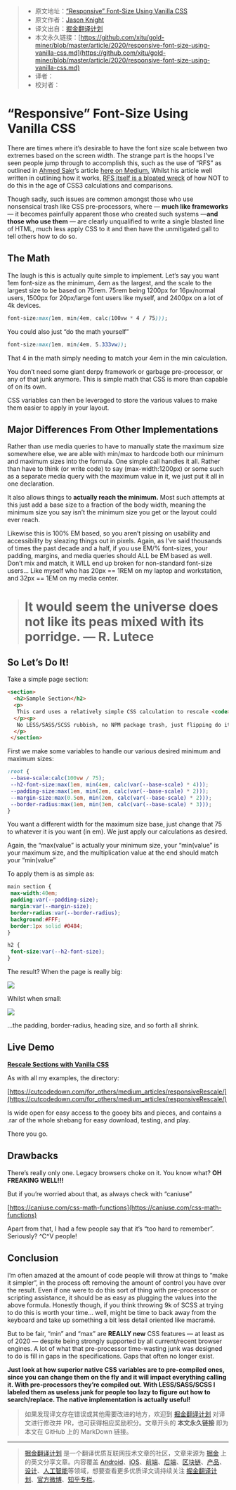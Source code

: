 > * 原文地址：[“Responsive” Font-Size Using Vanilla CSS](https://levelup.gitconnected.com/responsive-font-size-using-vanilla-css-51f81fe999db)
> * 原文作者：[Jason Knight](https://medium.com/@deathshadow)
> * 译文出自：[掘金翻译计划](https://github.com/xitu/gold-miner)
> * 本文永久链接：[https://github.com/xitu/gold-miner/blob/master/article/2020/responsive-font-size-using-vanilla-css.md](https://github.com/xitu/gold-miner/blob/master/article/2020/responsive-font-size-using-vanilla-css.md)
> * 译者：
> * 校对者：

# “Responsive” Font-Size Using Vanilla CSS

There are times where it’s desirable to have the font size scale between two extremes based on the screen width. The strange part is the hoops I’ve seen people jump through to accomplish this, such as the use of “RFS” as outlined in [Ahmed Sakr](undefined)’s article [here on Medium.](https://medium.com/javascript-in-plain-english/automatically-scale-font-sizes-with-rfs-ca22549cc802) Whilst his article well written in outlining how it works, [RFS itself is a bloated wreck](https://github.com/twbs/rfs) of how NOT to do this in the age of CSS3 calculations and comparisons.

Though sadly, such issues are common amongst those who use nonsensical trash like CSS pre-processors, where — **much like frameworks** — it becomes painfully apparent those who created such systems —**and those who use them** — are clearly unqualified to write a single blasted line of HTML, much less apply CSS to it and then have the unmitigated gall to tell others how to do so.

## The Math

The laugh is this is actually quite simple to implement. Let’s say you want 1em font-size as the minimum, 4em as the largest, and the scale to the largest size to be based on 75rem. 75rem being 1200px for 16px/normal users, 1500px for 20px/large font users like myself, and 2400px on a lot of 4k devices.

```css
font-size:max(1em, min(4em, calc(100vw * 4 / 75)));
```

You could also just “do the math yourself”

```css
font-size:max(1em, min(4em, 5.333vw));
```

That 4 in the math simply needing to match your 4em in the min calculation.

You don’t need some giant derpy framework or garbage pre-processor, or any of that junk anymore. This is simple math that CSS is more than capable of on its own.

CSS variables can then be leveraged to store the various values to make them easier to apply in your layout.

## Major Differences From Other Implementations

Rather than use media queries to have to manually state the maximum size somewhere else, we are able with min/max to hardcode both our minimum and maximum sizes into the formula. One simple call handles it all. Rather than have to think (or write code) to say (max-width:1200px) or some such as a separate media query with the maximum value in it, we just put it all in one declaration.

It also allows things to **actually reach the minimum.** Most such attempts at this just add a base size to a fraction of the body width, meaning the minimum size you say isn’t the minimum size you get or the layout could ever reach.

Likewise this is 100% EM based, so you aren’t pissing on usability and accessibility by sleazing things out in pixels. Again, as I’ve said thousands of times the past decade and a half, if you use EM/% font-sizes, your padding, margins, and media queries should ALL be EM based as well. Don’t mix and match, it WILL end up broken for non-standard font-size users… Like myself who has 20px == 1REM on my laptop and workstation, and 32px == 1EM on my media center.

> # It would seem the universe does not like its **peas** mixed with its porridge. — R. Lutece

## So Let’s Do It!

Take a simple page section:

```html
<section>
  <h2>Sample Section</h2>
  <p>
   This card uses a relatively simple CSS calculation to rescale <code>margin</code>, <code>padding</code>, <code>font-size</code>, and <code>border-radius</code> between a minimum and maximum size based on screen width.
  </p><p>
   No LESS/SASS/SCSS rubbish, no NPM package trash, just flipping do it with <code>calc</code>, <code>min</code>, <code>max</code> and some native CSS variables. 
  </p>
 </section>
```

First we make some variables to handle our various desired minimum and maximum sizes:

```css
:root {
 --base-scale:calc(100vw / 75);
 --h2-font-size:max(1em, min(4em, calc(var(--base-scale) * 4)));
 --padding-size:max(1em, min(2em, calc(var(--base-scale) * 2)));
 --margin-size:max(0.5em, min(2em, calc(var(--base-scale) * 2)));
 --border-radius:max(1em, min(3em, calc(var(--base-scale) * 3)));
}
```

You want a different width for the maximum size base, just change that 75 to whatever it is you want (in em). We just apply our calculations as desired.

Again, the “max(value” is actually your minimum size, your “min(value” is your maximum size, and the multiplication value at the end should match your “min(value”

To apply them is as simple as:

```css
main section {
 max-width:40em;
 padding:var(--padding-size);
 margin:var(--margin-size);
 border-radius:var(--border-radius);
 background:#FFF;
 border:1px solid #0484;
}

h2 {
 font-size:var(--h2-font-size);
}
```

The result? When the page is really big:

![](https://cdn-images-1.medium.com/max/2000/1*NdMmS0zWfYXuARtPoY6gMg.png)

Whilst when small:

![](https://cdn-images-1.medium.com/max/2000/1*qC9Zj2yrRKpKGuBvl-Nnhg.png)

…the padding, border-radius, heading size, and so forth all shrink.

## Live Demo

[**Rescale Sections with Vanilla CSS**](https://cutcodedown.com/for_others/medium_articles/responsiveRescale/responsiveRescale.html)

As with all my examples, the directory:

[https://cutcodedown.com/for_others/medium_articles/responsiveRescale/](https://cutcodedown.com/for_others/medium_articles/responsiveRescale/)

Is wide open for easy access to the gooey bits and pieces, and contains a .rar of the whole shebang for easy download, testing, and play.

There you go.

## Drawbacks

There’s really only one. Legacy browsers choke on it. You know what? **OH FREAKING WELL!!!**

But if you’re worried about that, as always check with “caniuse”

[https://caniuse.com/css-math-functions](https://caniuse.com/css-math-functions)

Apart from that, I had a few people say that it’s “too hard to remember”. Seriously? ^C^V people!

## Conclusion

I’m often amazed at the amount of code people will throw at things to “make it simpler”, in the process oft removing the amount of control you have over the result. Even if one were to do this sort of thing with pre-processor or scripting assistance, it should be as easy as plugging the values into the above formula. Honestly though, if you think throwing 9k of SCSS at trying to do this is worth your time… well, might be time to back away from the keyboard and take up something a bit less detail oriented like macramé.

But to be fair, “min” and “max” are **REALLY new** CSS features — at least as of 2020 — despite being strongly supported by all current/recent browser engines. A lot of what that pre-processor time-wasting junk was designed to do is fill in gaps in the specifications. Gaps that often no longer exist.

**Just look at how superior native CSS variables are to pre-compiled ones, since you can change them on the fly and it will impact everything calling it. With pre-processors they’re compiled out. With LESS/SASS/SCSS I labeled them as useless junk for people too lazy to figure out how to search/replace. The native implementation is actually useful!**

> 如果发现译文存在错误或其他需要改进的地方，欢迎到 [掘金翻译计划](https://github.com/xitu/gold-miner) 对译文进行修改并 PR，也可获得相应奖励积分。文章开头的 **本文永久链接** 即为本文在 GitHub 上的 MarkDown 链接。

---

> [掘金翻译计划](https://github.com/xitu/gold-miner) 是一个翻译优质互联网技术文章的社区，文章来源为 [掘金](https://juejin.im) 上的英文分享文章。内容覆盖 [Android](https://github.com/xitu/gold-miner#android)、[iOS](https://github.com/xitu/gold-miner#ios)、[前端](https://github.com/xitu/gold-miner#前端)、[后端](https://github.com/xitu/gold-miner#后端)、[区块链](https://github.com/xitu/gold-miner#区块链)、[产品](https://github.com/xitu/gold-miner#产品)、[设计](https://github.com/xitu/gold-miner#设计)、[人工智能](https://github.com/xitu/gold-miner#人工智能)等领域，想要查看更多优质译文请持续关注 [掘金翻译计划](https://github.com/xitu/gold-miner)、[官方微博](http://weibo.com/juejinfanyi)、[知乎专栏](https://zhuanlan.zhihu.com/juejinfanyi)。
